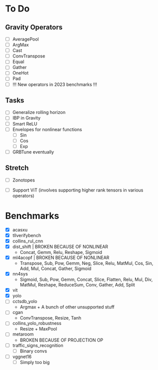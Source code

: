 # To Do

## Gravity Operators
- [ ] AveragePool
- [ ] ArgMax
- [ ] Cast
- [ ] ConvTranspose
- [ ] Equal
- [ ] Gather
- [ ] OneHot
- [ ] Pad
- [ ] !!! New operators in 2023 benchmarks !!!

## Tasks
- [ ] Generalize rolling horizon
- [ ] IBP in Gravity
- [ ] Smart ReLU
- [ ] Envelopes for nonlinear functions
  - [ ] Sin
  - [ ] Cos
  - [ ] Exp
- [ ] GRBTune eventually

## Stretch
- [ ] Zonotopes
- [ ] Support ViT (involves supporting higher rank tensors in various operators)


# Benchmarks
- [X] acasxu
- [X] tllverifybench
- [X] collins_rul_cnn
- [X] dist_shift | BROKEN BECAUSE OF NONLINEAR
  - Concat, Gemm, Relu, Reshape, Sigmoid
- [X] ml4acopf | BROKEN BECAUSE OF NONLINEAR
  - Transpose, Sub, Pow, Gemm, Neg, Slice, Relu, MatMul, Cos, Sin, Add, Mul, Concat, Gather, Sigmoid
- [X] nn4sys
  - Sigmoid, Sub, Pow, Gemm, Concat, Slice, Flatten, Relu, Mul, Div, MatMul, Reshape, ReduceSum, Conv, Gather, Add, Split
- [X] vit
- [X] yolo
- [ ] cctsdb_yolo
  - Argmax + A bunch of other unsupported stuff
- [ ] cgan
  - ConvTranspose, Resize, Tanh
- [ ] collins_yolo_robustness
  - Resize + MaxPool 
- [ ] metaroom
  - BROKEN BECAUSE OF PROJECTION OP
- [ ] traffic_signs_recognition
  - [ ] Binary convs
- [ ] vggnet16
  - [ ] Simply too big
